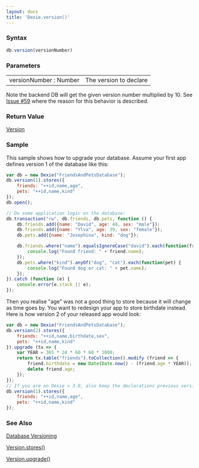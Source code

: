 ```yaml
---
layout: docs
title: 'Dexie.version()'
---
```


### Syntax

```javascript
db.version(versionNumber)
```

### Parameters
<table>
<tr><td>versionNumber : Number</td><td>The version to declare</td></tr>
</table>

Note the backend DB will get the given version number multiplied by 10. See [Issue #59](https://github.com/dexie/Dexie.js/issues/59) where the reason for this behavior is described.

### Return Value

[Version](/docs/Version/Version)

### Sample

This sample shows how to upgrade your database. Assume your first app defines version 1 of the database like this:

```javascript
var db = new Dexie("FriendsAndPetsDatabase");
db.version(1).stores({
    friends: "++id,name,age",
    pets: "++id,name,kind"
});
db.open(); 

// Do some application logic on the database:
db.transaction("rw", db.friends, db.pets, function () {
    db.friends.add({name: "David", age: 40, sex: "male"});
    db.friends.add({name: "Ylva", age: 39, sex: "female"});
    db.pets.add({name: "Josephina", kind: "dog"});

    db.friends.where("name").equalsIgnoreCase("david").each(function(friend) {
        console.log("Found friend: " + friend.name);
    });
    db.pets.where("kind").anyOf("dog", "cat").each(function(pet) {
        console.log("Found dog or cat: " + pet.name);
    });
}).catch (function (e) {
    console.error(e.stack || e);
});
```

Then you realise "age" was not a good thing to store because it will change as time goes by. You want to redesign your app to store birthdate instead. Here is how version 2 of your released app would look:

```javascript
var db = new Dexie("FriendsAndPetsDatabase");
db.version(2).stores({
    friends: "++id,name,birthdate,sex",
    pets: "++id,name,kind"
}).upgrade (tx => {
    var YEAR = 365 * 24 * 60 * 60 * 1000;
    return tx.table("friends").toCollection().modify (friend => {
        friend.birthdate = new Date(Date.now() - (friend.age * YEAR));
        delete friend.age;
    });
});
// If you are on Dexie < 3.0, also keep the declarations previous versions
db.version(1).stores({
    friends: "++id,name,age",
    pets: "++id,name,kind"
});
```

### See Also

[Database Versioning](/docs/Tutorial/Design#database-versioning)

[Version.stores()](/docs/Version/Version.stores())

[Version.upgrade()](/docs/Version/Version.upgrade())
